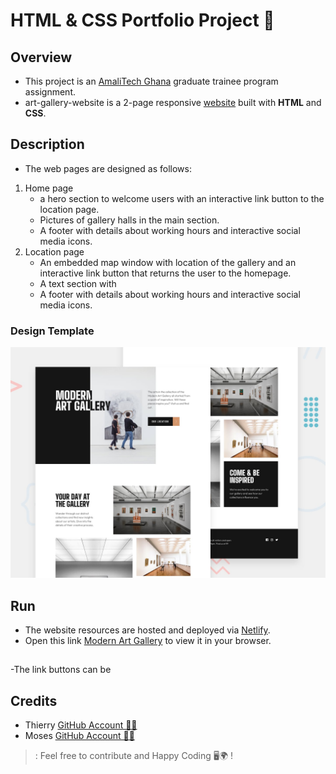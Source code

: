 # HTML &amp; CSS Portfolio Project 📂

## Overview
- This project is an [AmaliTech Ghana](https://www.amalitech.org) graduate trainee program assignment. 
- art-gallery-website is a 2-page responsive [website](https://github.com/ThierryAalitech/art-gallery-website/edit/main/README.md#run) built with **HTML** and **CSS**.

## Description
  - The web pages are designed as follows:
  1. Home page 
      - a hero section to welcome users with an interactive link button to the location page.
      - Pictures of gallery halls in the main section. 
      - A footer with details about working hours and interactive social media icons.
  2. Location page
      - An embedded map window with location of the gallery and an interactive link button that returns the user to the homepage.
      - A text section with 
      - A footer with details about working hours and interactive social media icons.

### Design Template
![Design Template](./assets/preview.jpg)

## Run
- The website resources are hosted and deployed via [Netlify](https://www.netlify.com).
- Open this link [Modern Art Gallery](https://art-gallery-web.netlify.app/index.html) to view it in your browser.

## 
-The link buttons can be 

## Credits
- Thierry [GitHub Account 👨‍💻](https://github.com/ThierryAalitech)
- Moses [GitHub Account 👨‍💻](https://github.com/mtenkorang)

>: Feel free to contribute and Happy Coding 🖥️🌍 !
